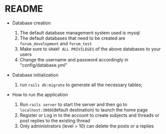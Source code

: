 # README

* Database creation
  1. The default database management system used is mysql
  2. The default databases that need to be created are `forum_development` and `forum_test`
  3. Make sure to `GRANT ALL PRIVILEGES` of the above databases to your users
  4. Change the username and password accordingly in "config/database.yml"

* Database initialization
  1. run `rails db:migrate` to generate all the necessary tables;

* How to run the application
  1. Run `rails server` to start the server and then go to `localhost:3000`(default destination) to       launch the home page
  2. Register or Log in to the account to create subjects and threads or post replies to the existing thread
  2. Only administrators (level > 10) can delete the posts or a replies
